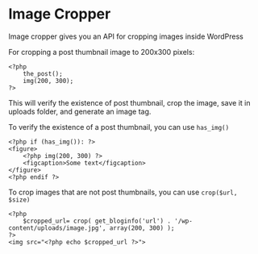 # Image Cropper

Image cropper gives you an API for cropping images inside WordPress

For cropping a post thumbnail image to 200x300 pixels:

	<?php
		the_post();
		img(200, 300);
	?>

This will verify the existence of post thumbnail, crop the image, save it in uploads folder, and generate an image tag.

To verify the existence of a post thumbnail, you can use <code>has_img()</code>

	<?php if (has_img()): ?>
	<figure>
		<?php img(200, 300) ?>
		<figcaption>Some text</figcaption>
	</figure>
	<?php endif ?>
	
	
To crop images that are not post thumbnails, you can use <code>crop($url, $size)</code>
	
	<?php
		$cropped_url= crop( get_bloginfo('url') . '/wp-content/uploads/image.jpg', array(200, 300) );
	?>
	<img src="<?php echo $cropped_url ?>">
